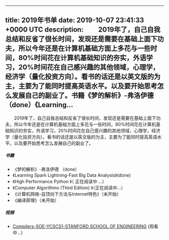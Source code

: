 
---
title: 2019年书单
date: 2019-10-07 23:41:33 +0000 UTC
description:     2019年了，自己自我总结和反省了很长时间，发现还是需要在基础上面下功夫，所以今年还是在计算机基础方面上多花与一些时间，80%时间花在计算机基础知识的夯实，外语学习，20%时间花在自己感兴趣的其他领域，心理学，经济学（量化投资方向）。看书的话还是以英文版的为主，主要为了能同时提高英语水平。以及要开始思考怎么发展自己的副业了。书籍《梦的解析》-弗洛伊德 （done）《Learning...
---
&ensp;&ensp;&ensp;&ensp;2019年了，自己自我总结和反省了很长时间，发现还是需要在基础上面下功夫，所以今年还是在计算机基础方面上多花与一些时间，80%时间花在计算机基础知识的夯实，外语学习，20%时间花在自己感兴趣的其他领域，心理学，经济学（量化投资方向）。看书的话还是以英文版的为主，主要为了能同时提高英语水平。以及要开始思考怎么发展自己的副业了。
##### 书籍
+ 《梦的解析》-弗洛伊德 （done）
+  《Learning Spark Lightning-Fast Big Data Analysis》(done)
+  《High Performance Python 》（ 正在阅读中 ...）
+  《Computer Algorithms (Third Edition) 》（正在阅读中...）
+   《计算机网络-自顶向下方法与Internet特色》（未开始）
+    《编译原理》（未开始）
##### 视频
+ [Compilers-SOE-YCSCS1-STANFORD SCHOOL OF ENGINEERING](https://online.stanford.edu/courses/soe-ycscs1-compilers) (观看中...)


